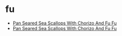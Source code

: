 # fu

 * [Pan Seared Sea Scallops With Chorizo And Fu Fu](../index/p/pan-seared-sea-scallops-with-chorizo-and-fu-fu-107667.json)
 * [Pan Seared Sea Scallops With Chorizo And Fu Fu](../index/p/pan-seared-sea-scallops-with-chorizo-and-fu-fu-107667.json)
